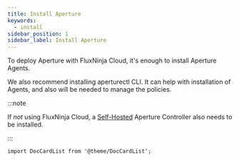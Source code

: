 ```yaml
---
title: Install Aperture
keywords:
  - install
sidebar_position: 1
sidebar_label: Install Aperture
---
```


To deploy Aperture with FluxNinja Cloud, it's enough to install Aperture Agents.

We also recommend installing aperturectl CLI. It can help with installation of
Agents, and also will be needed to manage the policies.

:::note

If _not_ using FluxNinja Cloud, a [Self-Hosted][Self-Hosting] Aperture
Controller also needs to be installed.

:::

[Self-Hosting]: /self-hosting/self-hosting.md

```mdx-code-block
import DocCardList from '@theme/DocCardList';
```

<DocCardList />
